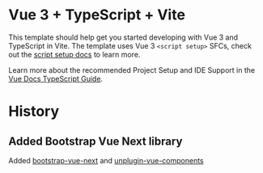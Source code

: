 # Vue 3 + TypeScript + Vite

This template should help get you started developing with Vue 3 and TypeScript in Vite. The template uses Vue 3 `<script setup>` SFCs, check out the [script setup docs](https://v3.vuejs.org/api/sfc-script-setup.html#sfc-script-setup) to learn more.

Learn more about the recommended Project Setup and IDE Support in the [Vue Docs TypeScript Guide](https://vuejs.org/guide/typescript/overview.html#project-setup).

# History

## Added Bootstrap Vue Next library

Added [bootstrap-vue-next](https://github.com/bootstrap-vue-next/bootstrap-vue-next) and [unplugin-vue-components](https://github.com/unplugin/unplugin-vue-components)